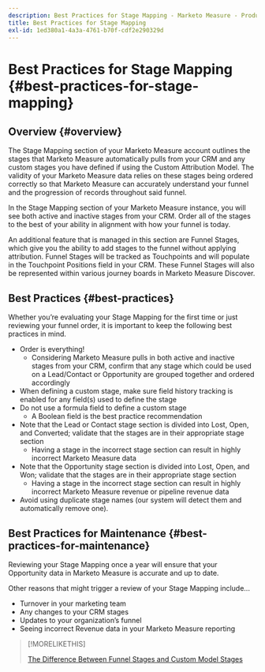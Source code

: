 ```yaml
---
description: Best Practices for Stage Mapping - Marketo Measure - Product Documentation
title: Best Practices for Stage Mapping
exl-id: 1ed380a1-4a3a-4761-b70f-cdf2e290329d
---
```

# Best Practices for Stage Mapping {#best-practices-for-stage-mapping}

## Overview {#overview}

The Stage Mapping section of your Marketo Measure account outlines the stages that Marketo Measure automatically pulls from your CRM and any custom stages you have defined if using the Custom Attribution Model. The validity of your Marketo Measure data relies on these stages being ordered correctly so that Marketo Measure can accurately understand your funnel and the progression of records throughout said funnel.

In the Stage Mapping section of your Marketo Measure instance, you will see both active and inactive stages from your CRM. Order all of the stages to the best of your ability in alignment with how your funnel is today.

An additional feature that is managed in this section are Funnel Stages, which give you the ability to add stages to the funnel without applying attribution. Funnel Stages will be tracked as Touchpoints and will populate in the Touchpoint Positions field in your CRM. These Funnel Stages will also be represented within various journey boards in Marketo Measure Discover.

## Best Practices {#best-practices}

Whether you’re evaluating your Stage Mapping for the first time or just reviewing your funnel order, it is important to keep the following best practices in mind.

* Order is everything!
  * Considering Marketo Measure pulls in both active and inactive stages from your CRM, confirm that any stage which could be used on a Lead/Contact or Opportunity are grouped together and ordered accordingly
* When defining a custom stage, make sure field history tracking is enabled for any field(s) used to define the stage
* Do not use a formula field to define a custom stage
  * A Boolean field is the best practice recommendation
* Note that the Lead or Contact stage section is divided into Lost, Open, and Converted; validate that the stages are in their appropriate stage section
  * Having a stage in the incorrect stage section can result in highly incorrect Marketo Measure data
* Note that the Opportunity stage section is divided into Lost, Open, and Won; validate that the stages are in their appropriate stage section
  * Having a stage in the incorrect stage section can result in highly incorrect Marketo Measure revenue or pipeline revenue data
* Avoid using duplicate stage names (our system will detect them and automatically remove one).

## Best Practices for Maintenance {#best-practices-for-maintenance}

Reviewing your Stage Mapping once a year will ensure that your Opportunity data in Marketo Measure is accurate and up to date.

Other reasons that might trigger a review of your Stage Mapping include...

* Turnover in your marketing team
* Any changes to your CRM stages
* Updates to your organization’s funnel
* Seeing incorrect Revenue data in your Marketo Measure reporting

>[!MORELIKETHIS]
>
>[The Difference Between Funnel Stages and Custom Model Stages](/help/advanced-marketo-measure-features/custom-attribution-models/custom-attribution-model-and-setup.md#the-difference-between-funnel-stages-and-custom-model-stages)

